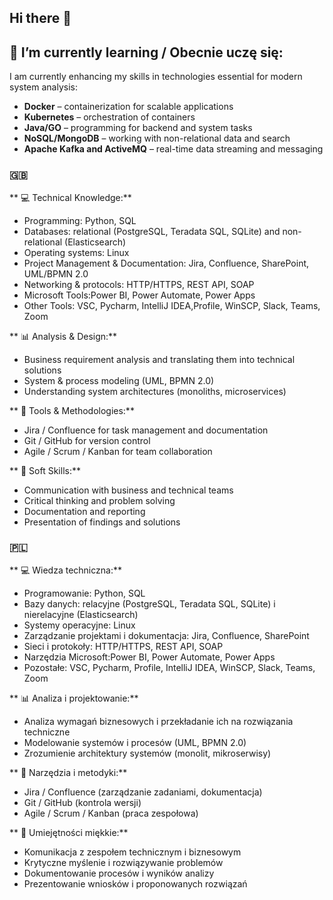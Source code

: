 ## Hi there 👋


## 🌱 I’m currently learning / Obecnie uczę się:  

I am currently enhancing my skills in technologies essential for modern system analysis:  
- **Docker** – containerization for scalable applications  
- **Kubernetes** – orchestration of containers  
- **Java/GO** – programming for backend and system tasks  
- **NoSQL/MongoDB** – working with non-relational data and search
- **Apache Kafka and ActiveMQ** – real-time data streaming and messaging 

### 🇬🇧  

** 💻 Technical Knowledge:**  
- Programming: Python, SQL  
- Databases: relational (PostgreSQL, Teradata SQL, SQLite) and non-relational (Elasticsearch)  
- Operating systems: Linux
- Project Management & Documentation: Jira, Confluence, SharePoint, UML/BPMN 2.0
- Networking & protocols: HTTP/HTTPS, REST API, SOAP
- Microsoft Tools:Power BI, Power Automate, Power Apps  
- Other Tools: VSC, Pycharm, IntelliJ IDEA,Profile, WinSCP, Slack, Teams, Zoom

** 📊 Analysis & Design:**  
- Business requirement analysis and translating them into technical solutions  
- System & process modeling (UML, BPMN 2.0)  
- Understanding system architectures (monoliths, microservices)  

** 👯 Tools & Methodologies:**  
- Jira / Confluence for task management and documentation  
- Git / GitHub for version control  
- Agile / Scrum / Kanban for team collaboration  

** 💬 Soft Skills:**  
- Communication with business and technical teams  
- Critical thinking and problem solving  
- Documentation and reporting  
- Presentation of findings and solutions  


### 🇵🇱 

** 💻 Wiedza techniczna:**  
- Programowanie: Python, SQL  
- Bazy danych: relacyjne (PostgreSQL, Teradata SQL, SQLite) i nierelacyjne (Elasticsearch)  
- Systemy operacyjne: Linux
- Zarządzanie projektami i dokumentacja: Jira, Confluence, SharePoint
- Sieci i protokoły: HTTP/HTTPS, REST API, SOAP  
- Narzędzia Microsoft:Power BI, Power Automate, Power Apps  
- Pozostałe: VSC, Pycharm, Profile, IntelliJ IDEA, WinSCP, Slack, Teams, Zoom

** 📊 Analiza i projektowanie:**  
- Analiza wymagań biznesowych i przekładanie ich na rozwiązania techniczne  
- Modelowanie systemów i procesów (UML, BPMN 2.0)  
- Zrozumienie architektury systemów (monolit, mikroserwisy)  

** 👯 Narzędzia i metodyki:**  
- Jira / Confluence (zarządzanie zadaniami, dokumentacja)  
- Git / GitHub (kontrola wersji)  
- Agile / Scrum / Kanban (praca zespołowa)  

** 💬 Umiejętności miękkie:**  
- Komunikacja z zespołem technicznym i biznesowym  
- Krytyczne myślenie i rozwiązywanie problemów  
- Dokumentowanie procesów i wyników analizy  
- Prezentowanie wniosków i proponowanych rozwiązań  
